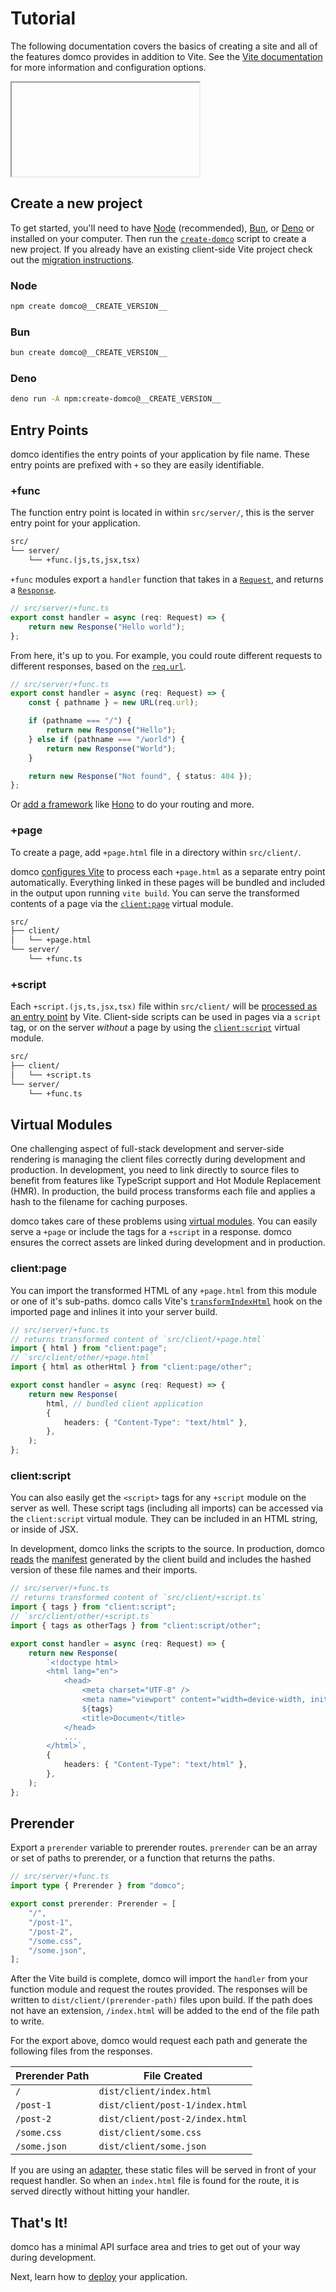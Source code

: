 # Tutorial

<on-this-page></on-this-page>

The following documentation covers the basics of creating a site and all of the features domco provides in addition to Vite. See the [Vite documentation](https://vitejs.dev/) for more information and configuration options.

<drab-youtube aria-label="YouTube Tutorial" uid="jWnzCZru6cU">
    <iframe data-content></iframe>
</drab-youtube>

## Create a new project

To get started, you'll need to have [Node](https://nodejs.org) (recommended), [Bun](https://bun.sh/), or [Deno](https://deno.com) or installed on your computer. Then run the [`create-domco`](https://github.com/rossrobino/domco/tree/main/packages/create-domco) script to create a new project. If you already have an existing client-side Vite project check out the [migration instructions](/migrate).

### Node

```bash
npm create domco@__CREATE_VERSION__
```

### Bun

```bash
bun create domco@__CREATE_VERSION__
```

### Deno

```bash
deno run -A npm:create-domco@__CREATE_VERSION__
```

## Entry Points

domco identifies the entry points of your application by file name. These entry points are prefixed with `+` so they are easily identifiable.

### +func

The function entry point is located in within `src/server/`, this is the server entry point for your application.

```txt {3}
src/
└── server/
	└── +func.(js,ts,jsx,tsx)
```

`+func` modules export a `handler` function that takes in a [`Request`](https://developer.mozilla.org/en-US/docs/Web/API/Request), and returns a [`Response`](https://developer.mozilla.org/en-US/docs/Web/API/Response).

```ts
// src/server/+func.ts
export const handler = async (req: Request) => {
	return new Response("Hello world");
};
```

From here, it's up to you. For example, you could route different requests to different responses, based on the [`req.url`](https://developer.mozilla.org/en-US/docs/Web/API/Request/url).

```ts
// src/server/+func.ts
export const handler = async (req: Request) => {
	const { pathname } = new URL(req.url);

	if (pathname === "/") {
		return new Response("Hello");
	} else if (pathname === "/world") {
		return new Response("World");
	}

	return new Response("Not found", { status: 404 });
};
```

Or [add a framework](/examples#server-frameworks) like [Hono](/examples#hono) to do your routing and more.

### +page

To create a page, add `+page.html` file in a directory within `src/client/`.

domco [configures Vite](https://vitejs.dev/guide/build#multi-page-app) to process each `+page.html` as a separate entry point automatically. Everything linked in these pages will be bundled and included in the output upon running `vite build`. You can serve the transformed contents of a page via the [`client:page`](#client%3Apage) virtual module.

```txt {3}
src/
├── client/
│	└── +page.html
└── server/
	└── +func.ts
```

### +script

Each `+script.(js,ts,jsx,tsx)` file within `src/client/` will be [processed as an entry point](https://rollupjs.org/configuration-options/#input) by Vite. Client-side scripts can be used in pages via a `script` tag, or on the server _without_ a page by using the [`client:script`](#client%3Ascript) virtual module.

```txt {3}
src/
├── client/
│	└── +script.ts
└── server/
	└── +func.ts
```

## Virtual Modules

One challenging aspect of full-stack development and server-side rendering is managing the client files correctly during development and production. In development, you need to link directly to source files to benefit from features like TypeScript support and Hot Module Replacement (HMR). In production, the build process transforms each file and applies a hash to the filename for caching purposes.

domco takes care of these problems using [virtual modules](https://vitejs.dev/guide/api-plugin.html#virtual-modules-convention). You can easily serve a `+page` or include the tags for a `+script` in a response. domco ensures the correct assets are linked during development and in production.

### client:page

You can import the transformed HTML of any `+page.html` from this module or one of it's sub-paths. domco calls Vite's [`transformIndexHtml`](https://vitejs.dev/guide/api-plugin.html#transformindexhtml) hook on the imported page and inlines it into your server build.

```ts {3,9}
// src/server/+func.ts
// returns transformed content of `src/client/+page.html`
import { html } from "client:page";
// `src/client/other/+page.html`
import { html as otherHtml } from "client:page/other";

export const handler = async (req: Request) => {
	return new Response(
		html, // bundled client application
		{
			headers: { "Content-Type": "text/html" },
		},
	);
};
```

### client:script

You can also easily get the `<script>` tags for any `+script` module on the server as well. These script tags (including all imports) can be accessed via the `client:script` virtual module. They can be included in an HTML string, or inside of JSX.

In development, domco links the scripts to the source. In production, domco [reads](https://vitejs.dev/guide/backend-integration.html) the [manifest](https://vitejs.dev/config/build-options.html#build-manifest) generated by the client build and includes the hashed version of these file names and their imports.

```ts {3,14}
// src/server/+func.ts
// returns transformed content of `src/client/+script.ts`
import { tags } from "client:script";
// `src/client/other/+script.ts`
import { tags as otherTags } from "client:script/other";

export const handler = async (req: Request) => {
	return new Response(
		`<!doctype html>
		<html lang="en">
			<head>
				<meta charset="UTF-8" />
				<meta name="viewport" content="width=device-width, initial-scale=1.0" />
				${tags}
				<title>Document</title>
			</head>
			...
		</html>`,
		{
			headers: { "Content-Type": "text/html" },
		},
	);
};
```

## Prerender

Export a `prerender` variable to prerender routes. `prerender` can be an array or set of paths to prerender, or a function that returns the paths.

```ts
// src/server/+func.ts
import type { Prerender } from "domco";

export const prerender: Prerender = [
	"/",
	"/post-1",
	"/post-2",
	"/some.css",
	"/some.json",
];
```

After the Vite build is complete, domco will import the `handler` from your function module and request the routes provided. The responses will be written to `dist/client/(prerender-path)` files upon build. If the path does not have an extension, `/index.html` will be added to the end of the file path to write.

For the export above, domco would request each path and generate the following files from the responses.

| Prerender Path | File Created                    |
| -------------- | ------------------------------- |
| `/`            | `dist/client/index.html`        |
| `/post-1`      | `dist/client/post-1/index.html` |
| `/post-2`      | `dist/client/post-2/index.html` |
| `/some.css`    | `dist/client/some.css`          |
| `/some.json`   | `dist/client/some.json`         |

If you are using an [adapter](/deploy#adapters), these static files will be served in front of your request handler. So when an `index.html` file is found for the route, it is served directly without hitting your handler.

## That's It!

domco has a minimal API surface area and tries to get out of your way during development.

Next, learn how to [deploy](/deploy) your application.
